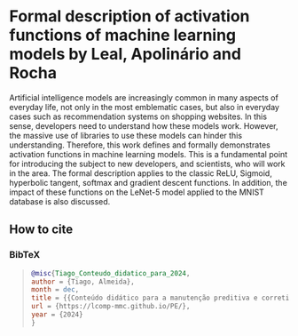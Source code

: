 # Formal description of activation functions of machine learning models by Leal, Apolinário and Rocha
 Artificial intelligence models are increasingly common in many aspects of everyday life, not only in the most emblematic cases, but also in everyday cases such as recommendation systems on shopping websites. In this sense, developers need to understand how these models work. However, the massive use of libraries to use these models can hinder this understanding. Therefore, this work defines and formally demonstrates activation functions in machine learning models. This is a fundamental point for introducing the subject to new developers, and scientists, who will work in the area. The formal description applies to the classic ReLU, Sigmoid, hyperbolic tangent, softmax and gradient descent functions. In addition, the impact of these functions on the LeNet-5 model applied to the MNIST database is also discussed. 

 ## How to cite

### BibTeX

> ```bibtex
> @misc{Tiago_Conteudo_didatico_para_2024,
> author = {Tiago, Almeida},
> month = dec,
> title = {{Conteúdo didático para a manutenção preditiva e corretiva de computadores}},
> url = {https://lcomp-mmc.github.io/PE/},
> year = {2024}
> }
